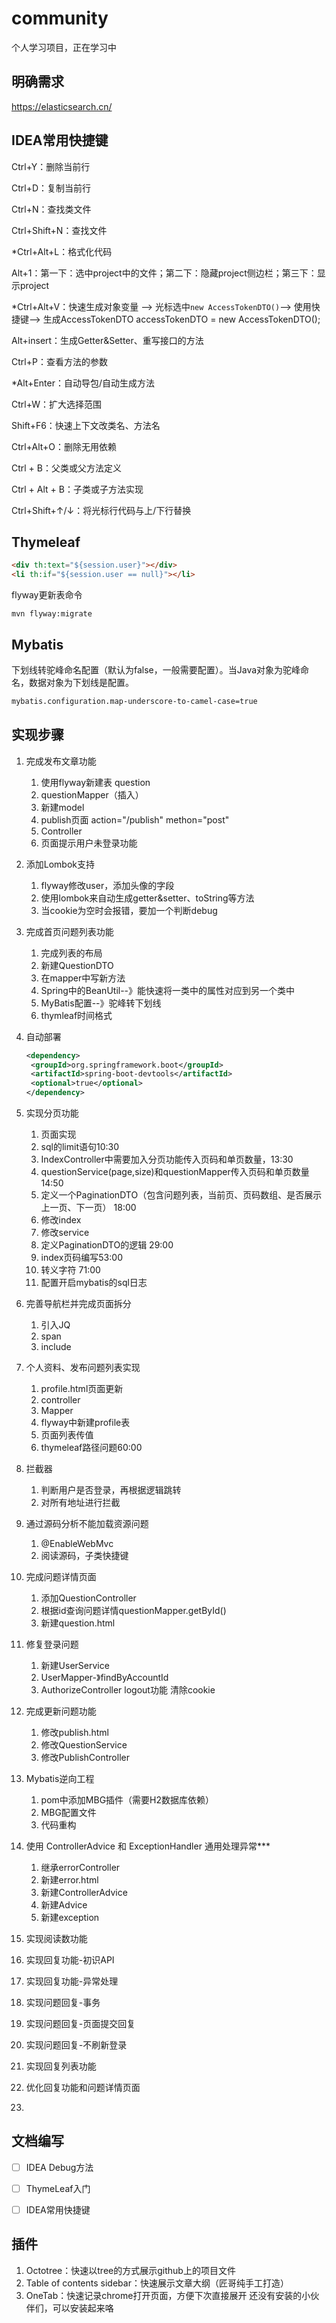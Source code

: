 # community

个人学习项目，正在学习中

## 明确需求

https://elasticsearch.cn/

## IDEA常用快捷键
Ctrl+Y：删除当前行

Ctrl+D：复制当前行

Ctrl+N：查找类文件

Ctrl+Shift+N：查找文件

*Ctrl+Alt+L：格式化代码

Alt+1：第一下：选中project中的文件；第二下：隐藏project侧边栏；第三下：显示project

*Ctrl+Alt+V：快速生成对象变量 --> 光标选中`new AccessTokenDTO()`--> 使用快捷键--> 生成AccessTokenDTO accessTokenDTO = new AccessTokenDTO();

Alt+insert：生成Getter&Setter、重写接口的方法

Ctrl+P：查看方法的参数

*Alt+Enter：自动导包/自动生成方法

Ctrl+W：扩大选择范围

Shift+F6：快速上下文改类名、方法名

Ctrl+Alt+O：删除无用依赖

Ctrl + B：父类或父方法定义 

Ctrl + Alt + B：子类或子方法实现

Ctrl+Shift+↑/↓：将光标行代码与上/下行替换



## Thymeleaf

```html
<div th:text="${session.user}"></div>
<li th:if="${session.user == null}"></li>
```

flyway更新表命令
```
mvn flyway:migrate
```



## Mybatis

下划线转驼峰命名配置（默认为false，一般需要配置）。当Java对象为驼峰命名，数据对象为下划线是配置。

```xml
mybatis.configuration.map-underscore-to-camel-case=true
```






## 实现步骤

1. 完成发布文章功能
   1. 使用flyway新建表 question
   2. questionMapper（插入）
   3. 新建model
   4. publish页面 action="/publish" methon="post"
   5. Controller
   6. 页面提示用户未登录功能

2. 添加Lombok支持
   1. flyway修改user，添加头像的字段
   2. 使用lombok来自动生成getter&setter、toString等方法
   3. 当cookie为空时会报错，要加一个判断debug

3. 完成首页问题列表功能
   1. 完成列表的布局
   2. 新建QuestionDTO
   3. 在mapper中写新方法
   4. Spring中的BeanUtil--》能快速将一类中的属性对应到另一个类中
   5. MyBatis配置--》驼峰转下划线
   6. thymleaf时间格式

4. 自动部署

   ```xml
   <dependency>
   	<groupId>org.springframework.boot</groupId>
   	<artifactId>spring-boot-devtools</artifactId>
   	<optional>true</optional>
   </dependency>
   ```

5. 实现分页功能

   1. 页面实现
   2. sql的limit语句10:30
   3. IndexController中需要加入分页功能传入页码和单页数量，13:30
   4. questionService(page,size)和questionMapper传入页码和单页数量14:50
   5. 定义一个PaginationDTO（包含问题列表，当前页、页码数组、是否展示上一页、下一页） 18:00
   6. 修改index
   7. 修改service
   8. 定义PaginationDTO的逻辑 29:00
   9. index页码编写53:00
   10. 转义字符 71:00
   11. 配置开启mybatis的sql日志

6. 完善导航栏并完成页面拆分

   1. 引入JQ
   2. span
   3. include

7. 个人资料、发布问题列表实现

   1. profile.html页面更新
   2. controller 
   3. Mapper
   4. flyway中新建profile表
   5. 页面列表传值
   6. thymeleaf路径问题60:00

8. 拦截器

   1. 判断用户是否登录，再根据逻辑跳转
   2. 对所有地址进行拦截

9. 通过源码分析不能加载资源问题

   1.   @EnableWebMvc
   2.   阅读源码，子类快捷键

10. 完成问题详情页面

    1. 添加QuestionController
    2. 根据id查询问题详情questionMapper.getById()
    3. 新建question.html

11. 修复登录问题

    1. 新建UserService
    2. UserMapper-》findByAccountId
    3. AuthorizeController  logout功能  清除cookie

12. 完成更新问题功能

    1. 修改publish.html
    2. 修改QuestionService
    3. 修改PublishController

13. Mybatis逆向工程

    1. pom中添加MBG插件（需要H2数据库依赖）
    2. MBG配置文件
    3. 代码重构

14. 使用 ControllerAdvice 和 ExceptionHandler 通用处理异常***

    1. 继承errorController
    2. 新建error.html
    3. 新建ControllerAdvice
    4. 新建Advice
    5. 新建exception

15. 实现阅读数功能

16. 实现回复功能-初识API

17. 实现回复功能-异常处理

18. 实现问题回复-事务

19. 实现问题回复-页面提交回复

20. 实现问题回复-不刷新登录

21. 实现回复列表功能

22. 优化回复功能和问题详情页面

23. ​




## 文档编写

- [ ] IDEA Debug方法
- [ ] ThymeLeaf入门
- [ ] IDEA常用快捷键





## 插件


1. Octotree：快速以tree的方式展示github上的项目文件
2. Table of contents sidebar：快速展示文章大纲（匠哥纯手工打造）
3. OneTab：快速记录chrome打开页面，方便下次直接展开
     还没有安装的小伙伴们，可以安装起来咯
